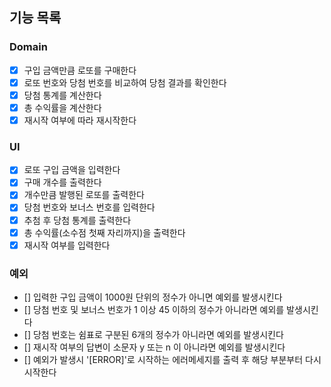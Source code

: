 ## 기능 목록

### Domain

- [x] 구입 금액만큼 로또를 구매한다
- [x] 로또 번호와 당첨 번호를 비교하여 당첨 결과를 확인한다
- [x] 당첨 통계를 계산한다
- [x] 총 수익률을 계산한다
- [x] 재시작 여부에 따라 재시작한다

### UI

- [x] 로또 구입 금액을 입력한다
- [x] 구매 개수를 출력한다
- [x] 개수만큼 발행된 로또를 출력한다
- [x] 당첨 번호와 보너스 번호를 입력한다
- [x] 추첨 후 당첨 통계를 출력한다
- [x] 총 수익률(소수점 첫째 자리까지)을 출력한다
- [x] 재시작 여부를 입력한다

### 예외

- [] 입력한 구입 금액이 1000원 단위의 정수가 아니면 예외를 발생시킨다
- [] 당첨 번호 및 보너스 번호가 1 이상 45 이하의 정수가 아니라면 예외를 발생시킨다
- [] 당첨 번호는 쉼표로 구분된 6개의 정수가 아니라면 예외를 발생시킨다
- [] 재시작 여부의 답변이 소문자 y 또는 n 이 아니라면 예외를 발생시킨다
- [] 예외가 발생시 '[ERROR]'로 시작하는 에러메세지를 출력 후 해당 부분부터 다시 시작한다
